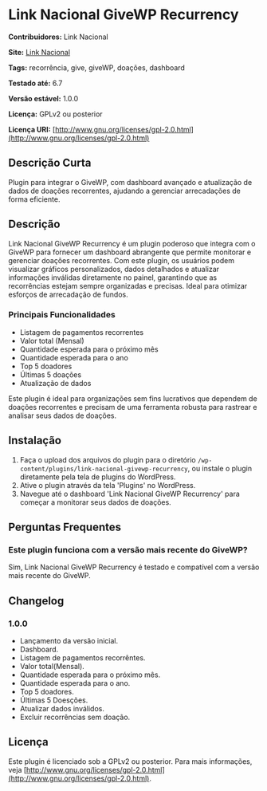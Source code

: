 # Link Nacional GiveWP Recurrency

**Contribuidores:** Link Nacional

**Site:** [Link Nacional](https://www.linknacional.com.br/)

**Tags:** recorrência, give, giveWP, doações, dashboard

**Testado até:** 6.7

**Versão estável:** 1.0.0

**Licença:** GPLv2 ou posterior

**Licença URI:** [http://www.gnu.org/licenses/gpl-2.0.html](http://www.gnu.org/licenses/gpl-2.0.html)

## Descrição Curta

Plugin para integrar o GiveWP, com dashboard avançado e atualização de dados de doações recorrentes, ajudando a gerenciar arrecadações de forma eficiente.

## Descrição

Link Nacional GiveWP Recurrency é um plugin poderoso que integra com o GiveWP para fornecer um dashboard abrangente que permite monitorar e gerenciar doações recorrentes. Com este plugin, os usuários podem visualizar gráficos personalizados, dados detalhados e atualizar informações inválidas diretamente no painel, garantindo que as recorrências estejam sempre organizadas e precisas. Ideal para otimizar esforços de arrecadação de fundos.

### Principais Funcionalidades

* Listagem de pagamentos recorrentes
* Valor total (Mensal)
* Quantidade esperada para o próximo mês
* Quantidade esperada para o ano
* Top 5 doadores
* Últimas 5 doações
* Atualização de dados

Este plugin é ideal para organizações sem fins lucrativos que dependem de doações recorrentes e precisam de uma ferramenta robusta para rastrear e analisar seus dados de doações.

## Instalação

1. Faça o upload dos arquivos do plugin para o diretório `/wp-content/plugins/link-nacional-givewp-recurrency`, ou instale o plugin diretamente pela tela de plugins do WordPress.
2. Ative o plugin através da tela 'Plugins' no WordPress.
3. Navegue até o dashboard 'Link Nacional GiveWP Recurrency' para começar a monitorar seus dados de doações.

## Perguntas Frequentes

### Este plugin funciona com a versão mais recente do GiveWP?

Sim, Link Nacional GiveWP Recurrency é testado e compatível com a versão mais recente do GiveWP.

## Changelog

### 1.0.0

* Lançamento da versão inicial.
* Dashboard.
* Listagem de pagamentos recorrêntes.
* Valor total(Mensal).
* Quantidade esperada para o próximo mês.
* Quantidade esperada para o ano.
* Top 5 doadores.
* Últimas 5 Doesções.
* Atualizar dados inválidos.
* Excluir recorrências sem doação.

## Licença

Este plugin é licenciado sob a GPLv2 ou posterior. Para mais informações, veja [http://www.gnu.org/licenses/gpl-2.0.html](http://www.gnu.org/licenses/gpl-2.0.html).